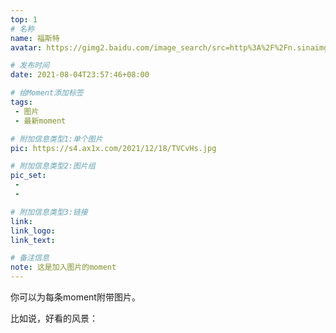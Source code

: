 ```yaml
---
top: 1
# 名称
name: 福斯特
avatar: https://gimg2.baidu.com/image_search/src=http%3A%2F%2Fn.sinaimg.cn%2Fsinacn17%2F0%2Fw400h400%2F20181111%2F89f9-hnstwwq6307162.jpg&refer=http%3A%2F%2Fn.sinaimg.cn&app=2002&size=f9999,10000&q=a80&n=0&g=0n&fmt=jpeg?sec=1630729931&t=e8c4135ba966d5fbfd5d30adf96551c0

# 发布时间
date: 2021-08-04T23:57:46+08:00

# 给Moment添加标签
tags:
 - 图片
 - 最新moment

# 附加信息类型1:单个图片
pic: https://s4.ax1x.com/2021/12/18/TVCvHs.jpg

# 附加信息类型2:图片组
pic_set:
 - 
 -

# 附加信息类型3:链接
link:
link_logo:
link_text:

# 备注信息
note: 这是加入图片的moment
---
```


你可以为每条moment附带图片。

比如说，好看的风景：
